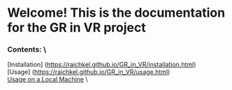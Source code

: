 # Welcome! This is the documentation for the GR in VR project



### Contents: \

[Installation] (https://raichkel.github.io/GR_in_VR/installation.html) \
[Usage] (https://raichkel.github.io/GR_in_VR/usage.html) \
[Usage on a Local Machine](https://raichkel.github.io/GR_in_VR/local_machine.html) \